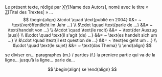 Le présent texte, rédigé par <u>XY</u>[Name des Autors], nomé avec le titre « <u>Z</u>[Titel des Trextes] » …
$$
\begin{align}
&\cdot \quad \text{publié en 2004} &&= ~ \text{veröffentlicht im Jahr …} \\
&\cdot \quad \text{parle de …} &&= ~ \text{handelt von …} \\
&\cdot \quad \text{le recit} &&= ~ \text{der Auszug (aus)} \\
&\cdot \quad \text{il s'agit (de) …} &&= ~ \text{es handelt sich um …} \\
&\cdot \quad \text{il est question de …} &&= ~ \text{es geht um …} \\
&\cdot \quad \text{le sujet} &&= ~ \text{das Thema} \\
\end{align}
$$

se diviser en… paragraphes (m.) / parties (f.)
la preniere partie  qui va de la ligne… jusqu’à la ligne… parle de…



$$
\begin{align}
se 
\end{align}
$$